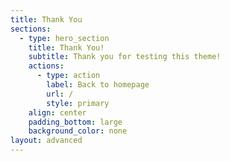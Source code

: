 ```yaml
---
title: Thank You
sections:
  - type: hero_section
    title: Thank You!
    subtitle: Thank you for testing this theme!
    actions:
      - type: action
        label: Back to homepage
        url: /
        style: primary
    align: center
    padding_bottom: large
    background_color: none
layout: advanced
---
```

